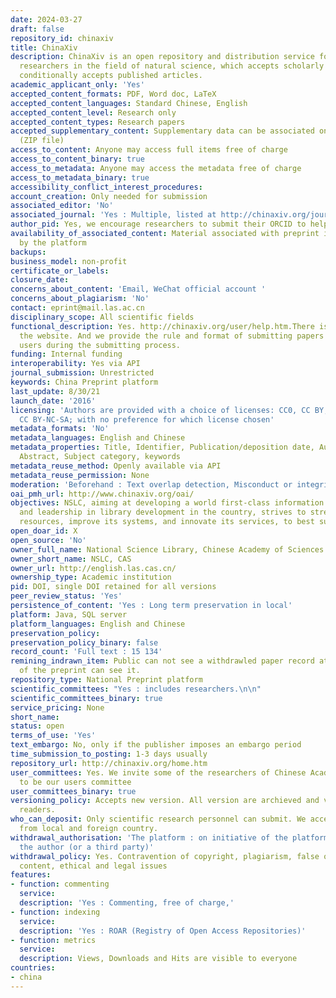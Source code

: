 ```yaml
---
date: 2024-03-27
draft: false
repository_id: chinaxiv
title: ChinaXiv
description: ChinaXiv is an open repository and distribution service for scientific
  researchers in the field of natural science, which accepts scholarly preprints and
  conditionally accepts published articles.
academic_applicant_only: 'Yes'
accepted_content_formats: PDF, Word doc, LaTeX
accepted_content_languages: Standard Chinese, English
accepted_content_level: Research only
accepted_content_types: Research papers
accepted_supplementary_content: Supplementary data can be associated on the same page
  (ZIP file)
access_to_content: Anyone may access full items free of charge
access_to_content_binary: true
access_to_metadata: Anyone may access the metadata free of charge
access_to_metadata_binary: true
accessibility_conflict_interest_procedures:
account_creation: Only needed for submission
associated_editor: 'No'
associated_journal: 'Yes : Multiple, listed at http://chinaxiv.org/journal/browse.htm'
author_pid: Yes, we encourage researchers to submit their ORCID to help identify them.
availability_of_associated_content: Material associated with preprint is hosted also
  by the platform
backups:
business_model: non-profit
certificate_or_labels:
closure_date:
concerns_about_content: 'Email, WeChat official account '
concerns_about_plagiarism: 'No'
contact: eprint@mail.las.ac.cn
disciplinary_scope: All scientific fields
functional_description: Yes. http://chinaxiv.org/user/help.htm.There is "HELP" on
  the website. And we provide the rule and format of submitting papers for the registered
  users during the submitting process.
funding: Internal funding
interoperability: Yes via API
journal_submission: Unrestricted
keywords: China Preprint platform
last_update: 8/30/21
launch_date: '2016'
licensing: 'Authors are provided with a choice of licenses: CC0, CC BY, CC BY-SA,
  CC BY-NC-SA; with no preference for which license chosen'
metadata_formats: 'No'
metadata_languages: English and Chinese
metadata_properties: Title, Identifier, Publication/deposition date, Author name(s),
  Abstract, Subject category, keywords
metadata_reuse_method: Openly available via API
metadata_reuse_permission: None
moderation: 'Beforehand : Text overlap detection, Misconduct or integrity checks'
oai_pmh_url: http://www.chinaxiv.org/oai/
objectives: NSLC, aiming at developing a world first-class information service ability
  and leadership in library development in the country, strives to strengthen its
  resources, improve its systems, and innovate its services, to best suit its users.
open_doar_id: X
open_source: 'No'
owner_full_name: National Science Library, Chinese Academy of Sciences
owner_short_name: NSLC, CAS
owner_url: http://english.las.cas.cn/
ownership_type: Academic institution
pid: DOI, single DOI retained for all versions
peer_review_status: 'Yes'
persistence_of_content: 'Yes : Long term preservation in local'
platform: Java, SQL server
platform_languages: English and Chinese
preservation_policy:
preservation_policy_binary: false
record_count: 'Full text : 15 134'
remining_indrawn_item: Public can not see a withdrawled paper record at all. The administer
  of the preprint can see it.
repository_type: National Preprint platform
scientific_committees: "Yes : includes researchers.\n\n"
scientific_committees_binary: true
service_pricing: None
short_name:
status: open
terms_of_use: 'Yes'
text_embargo: No, only if the publisher imposes an embargo period
time_submission_to_posting: 1-3 days usually
repository_url: http://chinaxiv.org/home.htm
user_committees: Yes. We invite some of the researchers of Chinese Academy of Sciences
  to be our users committee
user_committees_binary: true
versioning_policy: Accepts new version. All version are archieved and visible for
  readers.
who_can_deposit: Only scientific research personnel can submit. We accept the paper
  from local and foreign country.
withdrawal_authorisation: 'The platform : on initiative of the platform or asked by
  the author (or a third party)'
withdrawal_policy: Yes. Contravention of copyright, plagiarism, false or inaccurate
  content, ethical and legal issues
features:
- function: commenting
  service:
  description: 'Yes : Commenting, free of charge,'
- function: indexing
  service:
  description: 'Yes : ROAR (Registry of Open Access Repositories)'
- function: metrics
  service:
  description: Views, Downloads and Hits are visible to everyone
countries:
- china
---
```



